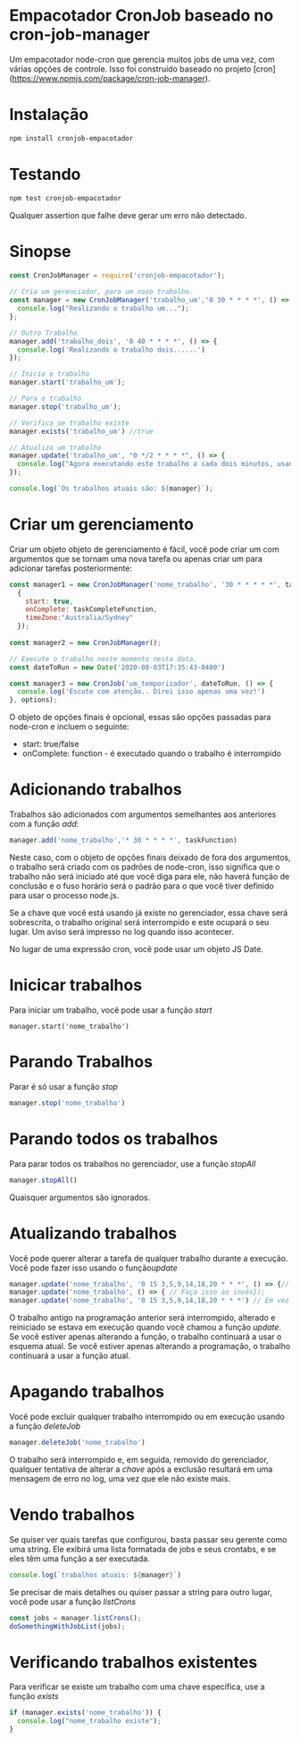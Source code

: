 Empacotador CronJob baseado no cron-job-manager
===================

Um empacotador node-cron que gerencia muitos jobs de uma vez, com várias opções de controle. 
Isso foi construído baseado no projeto [cron] (https://www.npmjs.com/package/cron-job-manager).

Instalação
=============
```bash
npm install cronjob-empacotador
```
Testando
===========
```bash
npm test cronjob-empacotador
```
Qualquer assertion que falhe deve gerar um erro não detectado.

Sinopse
============
```javascript
const CronJobManager = require('cronjob-empacotador');
  
// Cria um gerenciador, para um novo trabalho.
const manager = new CronJobManager('trabalho_um','0 30 * * * *', () => { 
  console.log("Realizando o trabalho um...");
};

// Outro Trabalho
manager.add('trabalho_dois', '0 40 * * * *', () => { 
  console.log('Realizando o trabalho dois......')
});

// Inicia o trabalho
manager.start('trabalho_um');

// Para o trabalho
manager.stop('trabalho_um');

// Verifica se trabalho existe
manager.exists('trabalho_um') //true

// Atualiza um trabalho
manager.update('trabalho_um', "0 */2 * * * *", () => {
  console.log("Agora executando este trabalho a cada dois minutos, usando esta função..."
});

console.log(`Os trabalhos atuais são: ${manager}`);
```
Criar um gerenciamento
===
Criar um objeto objeto de gerenciamento é fácil, você pode criar um com argumentos que se tornam uma nova tarefa ou apenas criar um para adicionar tarefas posteriormente:
```javascript
const manager1 = new CronJobManager('nome_trabalho', '30 * * * * *', taskFunction,
  {
    start: true,   
    onComplete: taskCompleteFunction, 
    timeZone:"Australia/Sydney"
  });
  
const manager2 = new CronJobManager();

// Execute o trabalho neste momento nesta data.
const dateToRun = new Date('2020-08-03T17:35:43-0400') 

const manager3 = new CronJob('um_temporizador', dateToRun, () => { 
  console.log('Escute com atenção.. Direi isso apenas uma vez!') 
}, options);
```
O objeto de opções finais é opcional, essas são opções passadas para node-cron e incluem o seguinte:
  * start: true/false
  * onComplete: function - é executado quando o trabalho é interrompido
  

Adicionando trabalhos
===
Trabalhos são adicionados com argumentos semelhantes aos anteriores com a função *add*:
```javascript
manager.add('nome_trabalho','* 30 * * * *', taskFunction)
```
Neste caso, com o objeto de opções finais deixado de fora dos argumentos, o trabalho será criado com os padrões de node-cron, isso significa que o trabalho não será iniciado até que você diga para ele, não haverá função de conclusão e o fuso horário será o padrão para o que você tiver definido para usar o processo node.js.

Se a chave que você está usando já existe no gerenciador, essa chave será sobrescrita, o trabalho original será interrompido e este ocupará o seu lugar. Um aviso será impresso no log quando isso acontecer.

No lugar de uma expressão cron, você pode usar um objeto JS Date.

Inicicar trabalhos
===
Para iniciar um trabalho, você pode usar a função *start*
```javasctipt
manager.start('nome_trabalho')
```

Parando Trabalhos
===
Parar é só usar a função *stop*
```javascript
manager.stop('nome_trabalho')
```

Parando todos os trabalhos
===
Para parar todos os trabalhos no gerenciador, use a função *stopAll*
```javascript
manager.stopAll()
```
Quaisquer argumentos são ignorados.

Atualizando trabalhos
===
Você pode querer alterar a tarefa de qualquer trabalho durante a execução. Você pode fazer isso usando o função*update*
```javascript
manager.update('nome_trabalho', '0 15 3,5,9,14,18,20 * * *', () => {// Faça isso neste novo cronograma});
manager.update('nome_trabalho', () => { // Faça isso ao invés});
manager.update('nome_trabalho', '0 15 3,5,9,14,18,20 * * *') // Em vez disso, faça-o nesta programação.
```
O trabalho antigo na programação anterior será interrompido, alterado e reiniciado se estava em execução quando você chamou a função *update*. Se você estiver apenas alterando a função, o trabalho continuará a usar o esquema atual. Se você estiver apenas alterando a programação, o trabalho continuará a usar a função atual.

Apagando trabalhos
===
Você pode excluir qualquer trabalho interrompido ou em execução usando a função *deleteJob*
```javascript
manager.deleteJob('nome_trabalho')
```
O trabalho será interrompido e, em seguida, removido do gerenciador, qualquer tentativa de alterar a *chave* após a exclusão resultará em uma mensagem de erro no log, uma vez que ele não existe mais.

Vendo trabalhos
===
Se quiser ver quais tarefas que configurou, basta passar seu gerente como uma string. Ele exibirá uma lista formatada de jobs e seus crontabs, e se eles têm uma função a ser executada.
```javascript
console.log(`trabalhos atuais: ${manager}`)
```
Se precisar de mais detalhes ou quiser passar a string para outro lugar, você pode usar a função *listCrons*
```javascript
const jobs = manager.listCrons();
doSomethingWithJobList(jobs);
````

Verificando trabalhos existentes
===
Para verificar se existe um trabalho com uma chave específica, use a função *exists*
```javascript
if (manager.exists('nome_trabalho')) { 
  console.log("nome_trabalho existe");
}
```
